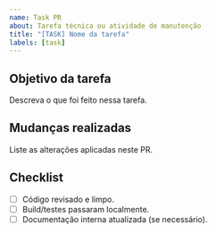 ```yaml
---
name: Task PR
about: Tarefa técnica ou atividade de manutenção
title: "[TASK] Nome da tarefa"
labels: [task]
---
```


## Objetivo da tarefa

Descreva o que foi feito nessa tarefa.

## Mudanças realizadas

Liste as alterações aplicadas neste PR.

## Checklist

- [ ] Código revisado e limpo.
- [ ] Build/testes passaram localmente.
- [ ] Documentação interna atualizada (se necessário).
